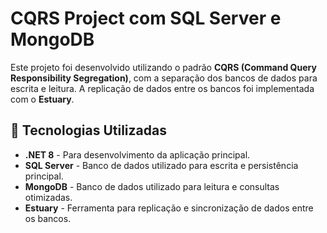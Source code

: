 # CQRS Project com SQL Server e MongoDB

Este projeto foi desenvolvido utilizando o padrão **CQRS (Command Query Responsibility Segregation)**, com a separação dos bancos de dados para escrita e leitura. A replicação de dados entre os bancos foi implementada com o **Estuary**.

## 🚀 Tecnologias Utilizadas

- **.NET 8** - Para desenvolvimento da aplicação principal.
- **SQL Server** - Banco de dados utilizado para escrita e persistência principal.
- **MongoDB** - Banco de dados utilizado para leitura e consultas otimizadas.
- **Estuary** - Ferramenta para replicação e sincronização de dados entre os bancos.
 
